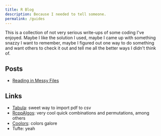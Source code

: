 ```yaml
---
title: R Blog
description: Because I needed to tell someone.
permalink: /guides
---
```


This is a collection of not very serious write-ups of some coding I've enjoyed. Maybe I like the solution I used, maybe I came up with something snazzy I want to remember, maybe I figured out one way to do something and want others to check it out and tell me all the better ways I didn't think of. 


## Posts

* [Reading in Messy Files](https://sambk223.github.io/201019_readinginmessyfiles.md)



## Links

* [Tabula](https://tabula.technology/): sweet way to import pdf to csv
* [RcppAlgos](https://jwood000.github.io/RcppAlgos/index.html): very cool quick combinations and permutations, among others
* [Coolors](https://coolors.co/): colors galore
* Tufte: yeah
